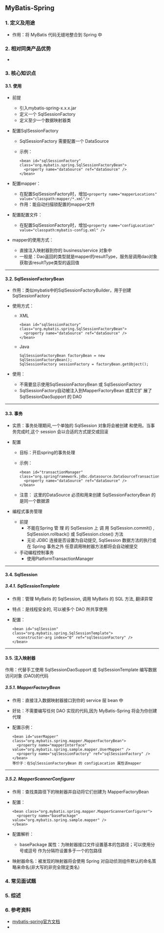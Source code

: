 ## MyBatis-Spring

### 1. 定义及用途

* 作用：将 MyBatis 代码无缝地整合到 Spring 中

### 2. 相对同类产品优势

* 

### 3. 核心知识点

#### 3.1. 使用

* 前提

  * 引入mybatis-spring-x.x.x.jar 
  * 定义一个 SqlSessionFactory 
  * 定义至少一个数据映射器类

* 配置SqlSessionFactory

  * SqlSessionFactory 需要配置一个 DataSource

  * 示例：

    ```
    <bean id="sqlSessionFactory" class="org.mybatis.spring.SqlSessionFactoryBean">
      <property name="dataSource" ref="dataSource" />
    </bean>
    ```

* 配置mapper：

  * 在配置SqlSessionFactory时，增加`<property name="mapperLocations" value="classpath:mapper/*.xml"/>`
  * 作用：能自动扫描锁配置的mapper文件

* 配置配置文件：

  * 在配置SqlSessionFactory时，增加`<property name="configLocation" value="classpath:mybatis-config.xml" />`

* mapper的使用方式：

  - 直接注入映射器到你的 business/service 对象中
  - 一般是：Dao返回的类型就是mapper的resultType，服务层调用dao对象获取该resultType类型的返回值

---

#### 3.2. SqlSessionFactoryBean

* 作用：类似mybatis中的SqlSessionFactoryBuilder，用于创建SqlSessionFactory

* 使用方式：

  * XML

    ```
    <bean id="sqlSessionFactory" class="org.mybatis.spring.SqlSessionFactoryBean">
      <property name="dataSource" ref="dataSource" />
    </bean>
    ```

  * Java

    ```
    SqlSessionFactoryBean factoryBean = new SqlSessionFactoryBean();
    SqlSessionFactory sessionFactory = factoryBean.getObject();
    ```

* 使用：

  * 不需要显示使用SqlSessionFactoryBean 或 SqlSessionFactory
  * SqlSessionFactory自动被注入到MapperFactoryBean 或其它扩 展了 SqlSessionDaoSupport 的 DAO

---

#### 3.3. 事务

* 实质：事务处理期间,一个单独的 SqlSession 对象将会被创建 和使用。当事务完成时,这个 session 会以合适的方式提交或回滚

* 配置

  * 目标：开启spring的事务处理

  * 示例：

    ```
    <bean id="transactionManager" class="org.springframework.jdbc.datasource.DataSourceTransactionManager">
      <property name="dataSource" ref="dataSource" />
    </bean>
    ```

  * 注意： 这里的DataSource 必须和用来创建 SqlSessionFactoryBean 的 是同一个数据源

* 编程式事务管理

  * 前提
    * 不能在Spring 管 理 的 SqlSession 上 调 用 SqlSession.commit() , SqlSession.rollback() 或 SqlSession.close() 方法
    * 无论 JDBC 连接是否设置为自动提交, SqlSession 数据方法的执行或在 Spring 事务之外 任意调用映射器方法都将会自动被提交
  * 手动编程控制事务
    * 使用PlatformTransactionManager

---

#### 3.4. SqlSession

##### 3.4.1. SqlSessionTemplate

* 作用：管理 MyBatis 的 SqlSession, 调用 MyBatis 的 SQL 方法, 翻译异常

* 特点：是线程安全的, 可以被多个 DAO 所共享使用

* 配置：

  ```
  <bean id="sqlSession" class="org.mybatis.spring.SqlSessionTemplate">
    <constructor-arg index="0" ref="sqlSessionFactory" />
  </bean>
  ```

---

#### 3.5. 注入映射器

作用：代替手工使用 SqlSessionDaoSupport 或 SqlSessionTemplate 编写数据访问对象 (DAO)的代码

##### 3.5.1. MapperFactoryBean

* 作用：直接注入数据映射器接口到你的 service 层 bean 中

* 好处：不需要编写任何 DAO 实现的代码,因为 MyBatis-Spring 将会为你创建代理

* 配置示例：

  ```
  <bean id="userMapper" class="org.mybatis.spring.mapper.MapperFactoryBean">
    <property name="mapperInterface" value="org.mybatis.spring.sample.mapper.UserMapper" />
    <property name="sqlSessionFactory" ref="sqlSessionFactory" />
  </bean>
  等价于：在SqlSessionFactoryBean 的 configLocation 属性该mapper
  ```

---

##### 3.5.2. MapperScannerConfigurer

* 作用：查找类路径下的映射器并自动将它们创建为 MapperFactoryBean

* 配置：

  ```
  <bean class="org.mybatis.spring.mapper.MapperScannerConfigurer">
    <property name="basePackage" value="org.mybatis.spring.sample.mapper" />
  </bean>
  ```

* 配置解析：

  * basePackage 属性：为映射器接口文件设置基本的包路径；可以使用分号或逗号 作为分隔符设置多于一个的包路径

* 映射器命名：被发现的映射器将会使用 Spring 对自动侦测组件默认的命名策略来命名(非大写的非完全限定类名)

### 4. 常见面试题

### 5. 综述

### 6. 参考资料

* [mybatis-spring官方文档](http://www.mybatis.org/spring/zh/index.html)
* 